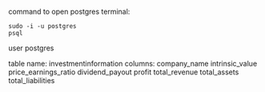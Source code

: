 
command to open postgres terminal:

```
sudo -i -u postgres
psql
```

user postgres

table name: investmentinformation
columns:
company_name
intrinsic_value
price_earnings_ratio
dividend_payout
profit
total_revenue
total_assets
total_liabilities